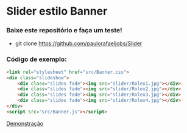 # Slider estilo Banner
### Baixe este repositório e faça um teste!
- git clone https://github.com/paulorafaeljobs/Slider
### Código de exemplo:
```html
<link rel="stylesheet" href="src/Banner.css">
<div class="slideshow">
    <div class="slides fade"><img src="slider/Rolex1.jpg"></div>
    <div class="slides fade"><img src="slider/Rolex2.jpg"></div>
    <div class="slides fade"><img src="slider/Rolex3.jpg"></div>
    <div class="slides fade"><img src="slider/Rolex4.jpg"></div>
</div>
<script src="src/Banner.js"></script>
```
<a href='https://paulorafaeljobs.github.io/Slider/'>Demonstração</a>
